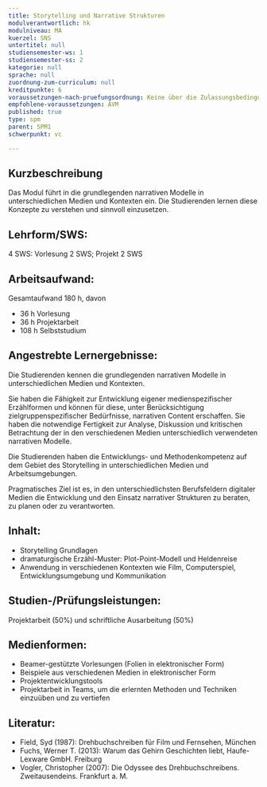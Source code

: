 ```yaml
---
title: Storytelling und Narrative Strukturen 
modulverantwortlich: hk
modulniveau: MA
kuerzel: SNS
untertitel: null
studiensemester-ws: 1
studiensemester-ss: 2
kategorie: null
sprache: null
zuordnung-zum-curriculum: null
kreditpunkte: 6
voraussetzungen-nach-pruefungsordnung: Keine über die Zulassungsbedingungen hinausgehenden Voraussetzungen
empfohlene-voraussetzungen: AVM
published: true
type: spm
parent: SPM1
schwerpunkt: vc

---
```


## Kurzbeschreibung
Das Modul führt in die grundlegenden narrativen Modelle in unterschiedlichen Medien und Kontexten ein. Die Studierenden lernen diese Konzepte zu verstehen und sinnvoll einzusetzen.

## Lehrform/SWS: 
4 SWS: Vorlesung 2 SWS; Projekt 2 SWS

## Arbeitsaufwand: 
Gesamtaufwand 180 h, davon 
- 36 h Vorlesung
- 36 h Projektarbeit
- 108 h Selbststudium

## Angestrebte Lernergebnisse:
Die Studierenden kennen die grundlegenden narrativen Modelle in unterschiedlichen Medien und Kontexten.

Sie haben die Fähigkeit zur Entwicklung eigener medienspezifischer Erzählformen und können für diese, unter Berücksichtigung zielgruppenspezifischer Bedürfnisse, narrativen Content erschaffen. Sie haben die notwendige Fertigkeit zur Analyse, Diskussion und kritischen Betrachtung der in den verschiedenen Medien unterschiedlich verwendeten narrativen Modelle.

Die Studierenden haben die Entwicklungs- und Methodenkompetenz auf dem Gebiet des Storytelling in unterschiedlichen Medien und Arbeitsumgebungen.

Pragmatisches Ziel ist es, in den unterschiedlichsten Berufsfeldern digitaler Medien die Entwicklung und den Einsatz narrativer Strukturen zu beraten, zu planen oder zu verantworten.

## Inhalt:
- Storytelling Grundlagen
- dramaturgische Erzähl-Muster: Plot-Point-Modell und Heldenreise
- Anwendung in verschiedenen Kontexten wie Film, Computerspiel, Entwicklungsumgebung und Kommunikation

## Studien-/Prüfungsleistungen:
Projektarbeit (50%) und schriftliche Ausarbeitung (50%)

## Medienformen:
- Beamer-gestützte Vorlesungen (Folien in elektronischer Form)
- Beispiele aus verschiedenen Medien in elektronischer Form
- Projektentwicklungstools
- Projektarbeit in Teams, um die erlernten Methoden und Techniken einzuüben und zu vertiefen

## Literatur:
- Field, Syd (1987): Drehbuchschreiben für Film und Fernsehen, München
- Fuchs, Werner T.  (2013): Warum das Gehirn Geschichten liebt, Haufe-Lexware GmbH. Freiburg
- Vogler, Christopher (2007): Die Odyssee des Drehbuchschreibens. Zweitausendeins. Frankfurt a. M.
